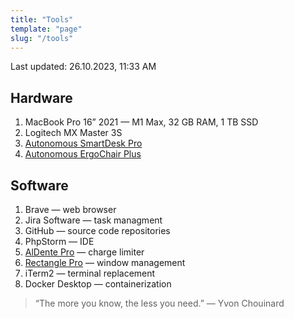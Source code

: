 ```yaml
---
title: "Tools"
template: "page"
slug: "/tools"
---
```


Last updated: 26.10.2023, 11:33 AM

## Hardware
1. MacBook Pro 16” 2021 — M1 Max, 32 GB RAM, 1 TB SSD
2. Logitech MX Master 3S
3. [Autonomous SmartDesk Pro](https://www.autonomous.ai/standing-desks/smartdesk-2-business?option1=1&option2=8&option16=36&option17=41&purchase_method=1)
4. [Autonomous ErgoChair Plus](https://www.autonomous.ai/office-chairs/kinn-chair?option1559=1884&purchase_method=1)

## Software
1. Brave — web browser
2. Jira Software — task managment
3. GitHub — source code repositories
4. PhpStorm — IDE
5. [AlDente Pro](https://apphousekitchen.com/) — charge limiter
6. [Rectangle Pro](https://rectangleapp.com/pro) — window management
7. iTerm2 — terminal replacement
8. Docker Desktop — containerization



> “The more you know, the less you need.” — Yvon Chouinard
